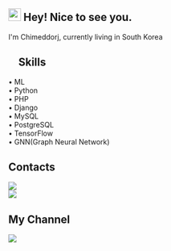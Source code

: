  <h2><img src="https://media.giphy.com/media/hvRJCLFzcasrR4ia7z/giphy.gif" width="25px"> Hey! Nice to see you.
 </h2> 

<p>I'm Chimeddorj, currently living in South Korea </p>

<h2> <img src="https://upload.wikimedia.org/wikipedia/commons/thumb/8/8b/Light_bulb_icon.svg/1435px-Light_bulb_icon.svg.png" width="15px"/> Skills</h2>
<span> • ML </span> <br>
<span> • Python</span> <br>
<span> • PHP</span> <br>
<span> • Django</span> <br>
<span> • MySQL</span> <br>
<span> • PostgreSQL</span> <br>
<span> • TensorFlow</span> <br>
<span> • GNN(Graph Neural Network) </span>


<br />
<h2>Contacts</h2>

<a href="mailto:chimeddorj201@gmail.com">
<img src="https://img.shields.io/badge/Gmail-f00707?style=for-the-badge&logo=gmail&logoColor=white" target="_blank"/>
</a>
<br>
<a href="mailto:chimeddorj@naver.com">
 <img src="https://img.shields.io/badge/Naver-00707?style=for-the-badge&logo=naver&logoColor=white" target="_blank"/>
</a>
<h2>My Channel</h2>
<a href="https://www.youtube.com/channel/UCp6k7NFx91ccB0ahUCpq3xw" target="_blank">
 <img src="https://img.shields.io/badge/Youtube-bf1515?style=for-the-badge&logo=Youtube&logoColor=white" />
</a>

